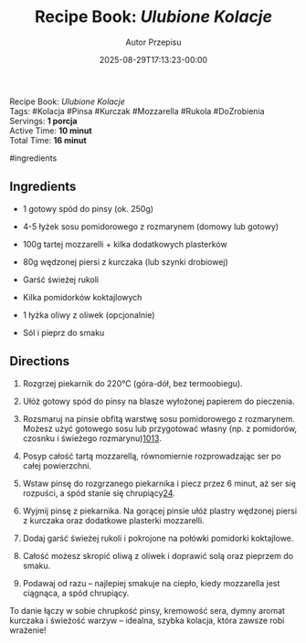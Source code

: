 ﻿---
draft: true
title: "Recipe Book: _Ulubione Kolacje_"
author: "Autor Przepisu"
recipe_image: images/recipe-headers/default.avif
date: 2025-08-29T17:13:23-00:00
categories: ["sniadania"]
tags: ["draft"]
tagline: "Przepis do sformatowania"
servings: 4
prep_time: 15
cook: true
cook_time: 30
calories: 300
protein: 20
fat: 10
carbohydrate: 25
---
Recipe Book: _Ulubione Kolacje_  
Tags: #Kolacja #Pinsa #Kurczak #Mozzarella #Rukola  #DoZrobienia
Servings: **1 porcja**  
Active Time: **10 minut**  
Total Time: **16 minut**

#ingredients

## Ingredients

-  1 gotowy spód do pinsy (ok. 250g)
    
-  4-5 łyżek sosu pomidorowego z rozmarynem (domowy lub gotowy)
    
-  100g tartej mozzarelli + kilka dodatkowych plasterków
    
-  80g wędzonej piersi z kurczaka (lub szynki drobiowej)
    
-  Garść świeżej rukoli
    
-  Kilka pomidorków koktajlowych
    
-  1 łyżka oliwy z oliwek (opcjonalnie)
    
-  Sól i pieprz do smaku
    

## Directions

1. Rozgrzej piekarnik do 220°C (góra-dół, bez termoobiegu).
    
2. Ułóż gotowy spód do pinsy na blasze wyłożonej papierem do pieczenia.
    
3. Rozsmaruj na pinsie obfitą warstwę sosu pomidorowego z rozmarynem. Możesz użyć gotowego sosu lub przygotować własny (np. z pomidorów, czosnku i świeżego rozmarynu)[10](https://zapiecem.wordpress.com/2015/01/18/sos-do-pizzy-z-rozmarynem-i-chilli/)[13](https://www.mniammniam.com/sos-pomidorowy-z-rozmarynem).
    
4. Posyp całość tartą mozzarellą, równomiernie rozprowadzając ser po całej powierzchni.
    
5. Wstaw pinsę do rozgrzanego piekarnika i piecz przez 6 minut, aż ser się rozpuści, a spód stanie się chrupiący[2](https://poprostupycha.com.pl/przepis/pinsa-capricciosa/)[4](https://www.empik.com/pasje/pinsa-z-czym-ja-podawac-top-5-przepisow-na-domowa-pinse,134745,a).
    
6. Wyjmij pinsę z piekarnika. Na gorącej pinsie ułóż plastry wędzonej piersi z kurczaka oraz dodatkowe plasterki mozzarelli.
    
7. Dodaj garść świeżej rukoli i pokrojone na połówki pomidorki koktajlowe.
    
8. Całość możesz skropić oliwą z oliwek i doprawić solą oraz pieprzem do smaku.
    
9. Podawaj od razu – najlepiej smakuje na ciepło, kiedy mozzarella jest ciągnąca, a spód chrupiący.
    

To danie łączy w sobie chrupkość pinsy, kremowość sera, dymny aromat kurczaka i świeżość warzyw – idealna, szybka kolacja, która zawsze robi wrażenie!